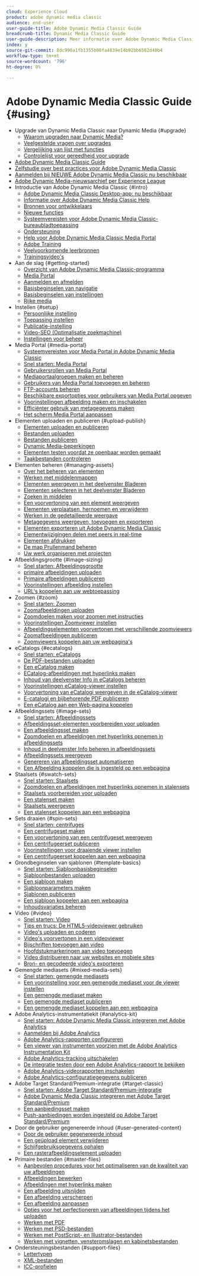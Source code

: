 ```yaml
---
cloud: Experience Cloud
product: adobe dynamic media classic
audience: end-user
user-guide-title: Adobe Dynamic Media Classic Guide
breadcrumb-title: Dynamic Media Classic Guide
user-guide-description: Meer informatie over Adobe Dynamic Media Classic gebruiken
index: y
source-git-commit: 8dc990a1fb1355b00fa4839e14b92bb6562d40b4
workflow-type: tm+mt
source-wordcount: '796'
ht-degree: 0%

---
```



# Adobe Dynamic Media Classic Guide {#using}

+ Upgrade van Dynamic Media Classic naar Dynamic Media {#upgrade}
   + [Waarom upgraden naar Dynamic Media?](upgrade.md)
   + [Veelgestelde vragen over upgrades](upgrade-faq.md)
   + [Vergelijking van lijst met functies](upgrade-feature-comparison.md)
   + [Controlelijst voor gereedheid voor upgrade](upgrade-readiness.md)
+ [Adobe Dynamic Media Classic Guide](home.md)
+ [Zelfstudie over best practices voor Adobe Dynamic Media Classic](https://experienceleague.adobe.com/en/docs/experience-manager-learn/dynamic-media-classic-tutorial/overview)
+ [Aanmelden bij NIEUWE Adobe Dynamic Media Classic nu beschikbaar](new-ui-2020.md)
+ [Adobe Dynamic Media-nieuwsarchief per Experience League](dynamic-media-newsletter.md)
+ Introductie van Adobe Dynamic Media Classic {#intro}
   + [Adobe Dynamic Media Classic Desktop-app: nu beschikbaar](dynamic-media-classic-desktop-app.md)
   + [Informatie over Adobe Dynamic Media Classic Help](introduction.md)
   + [Bronnen voor ontwikkelaars](developer-resources.md)
   + [Nieuwe functies](whats-new.md)
   + [Systeemvereisten voor Adobe Dynamic Media Classic-bureaubladtoepassing](system-requirements.md)
   + [Ondersteuning](support.md)
   + [Help voor Adobe Dynamic Media Classic Media Portal](help-dmc-media-portal.md)
   + [Adobe Training](training-services.md)
   + [Veelvoorkomende leerbronnen](popular-resources.md)
   + [Trainingsvideo&#39;s](training-videos.md)
+ Aan de slag {#getting-started}
   + [Overzicht van Adobe Dynamic Media Classic-programma](dmc-platform-overview.md)
   + [Media Portal](media-portal.md)
   + [Aanmelden en afmelden](signing-out.md)
   + [Basisbeginselen van navigatie](navigation-basics.md)
   + [Basisbeginselen van instellingen](setup-basics.md)
   + [Rijke media](rich-media.md)
+ Instellen {#setup}
   + [Persoonlijke instelling](personal-setup.md)
   + [Toepassing instellen](application-setup.md)
   + [Publicatie-instelling](publish-setup.md)
   + [Video-SEO (Optimalisatie zoekmachine)](video-seo-search-engine-optimization.md)
   + [Instellingen voor beheer](administration-setup.md)
+ Media Portal {#media-portal}
   + [Systeemvereisten voor Media Portal in Adobe Dynamic Media Classic](system-requirements-media-portal.md)
   + [Snel starten: Media Portal](quick-start-media-portal-administration.md)
   + [Gebruikersrollen van Media Portal](media-portal-user-roles.md)
   + [Mediaportaalgroepen maken en beheren](creating-media-portal-groups.md)
   + [Gebruikers van Media Portal toevoegen en beheren](adding-media-portal-users.md)
   + [FTP-accounts beheren](ftp-accounts.md)
   + [Beschikbare exportopties voor gebruikers van Media Portal opgeven](specifying-export-options-available-media.md)
   + [Voorinstellingen afbeelding maken en inschakelen](creating-enabling-image-presets.md)
   + [Efficiënter gebruik van metagegevens maken](making-efficient-metadata.md)
   + [Het scherm Media Portal aanpassen](customizing-media-portal-screen.md)
+ Elementen uploaden en publiceren {#upload-publish}
   + [Elementen uploaden en publiceren](about-asset-upload-publish.md)
   + [Bestanden uploaden](uploading-files.md)
   + [Bestanden publiceren](publishing-files.md)
   + [Dynamic Media-beperkingen](limitations.md)
   + [Elementen testen voordat ze openbaar worden gemaakt](testing-assets-making-them-public.md)
   + [Taakbestanden controleren](checking-job-files.md)
+ Elementen beheren {#managing-assets}
   + [Over het beheren van elementen](about-managing-assets.md)
   + [Werken met middelenmappen](asset-folders.md)
   + [Elementen weergeven in het deelvenster Bladeren](viewing-assets-browse-panel.md)
   + [Elementen selecteren in het deelvenster Bladeren](selecting-assets-browse-panel.md)
   + [Zoeken in middelen](searching-assets.md)
   + [Een voorvertoning van een element weergeven](previewing-asset.md)
   + [Elementen verplaatsen, hernoemen en verwijderen](moving-renaming-deleting-assets.md)
   + [Werken in de gedetailleerde weergave](detail-view.md)
   + [Metagegevens weergeven, toevoegen en exporteren](viewing-adding-exporting-metadata.md)
   + [Elementen exporteren uit Adobe Dynamic Media Classic](exporting-assets-from-dmc.md)
   + [Elementwijzigingen delen met peers in real-time](sharing-asset-changes-peers-real.md)
   + [Elementen afdrukken](printing-assets.md)
   + [De map Prullenmand beheren](trash-folder.md)
   + [Uw werk organiseren met projecten](organizing-projects.md)
+ Afbeeldingsgrootte {#image-sizing}
   + [Snel starten: Afbeeldingsgrootte](quick-start-image-sizing.md)
   + [primaire afbeeldingen uploaden](uploading-master-images.md)
   + [Primaire afbeeldingen publiceren](publishing-master-images.md)
   + [Voorinstellingen afbeelding instellen](setting-image-presets.md)
   + [URL&#39;s koppelen aan uw webtoepassing](linking-urls-web-application.md)
+ Zoomen {#zoom}
   + [Snel starten: Zoomen](quick-start-zoom.md)
   + [Zoomafbeeldingen uploaden](uploading-zoom-images.md)
   + [Zoomdoelen maken voor zoomen met instructies](creating-zoom-targets-guided-zoom.md)
   + [Voorinstellingen Zoomviewer instellen](setting-zoom-viewer-presets.md)
   + [Afbeeldingselementen voorvertonen met verschillende zoomviewers](previewing-image-assets-different-zoom.md)
   + [Zoomafbeeldingen publiceren](publishing-zoom-images.md)
   + [Zoomviewers koppelen aan uw webpagina&#39;s](linking-zoom-viewers-web-pages.md)
+ eCatalogs {#ecatalogs}
   + [Snel starten: eCatalogs](quick-start-ecatalog.md)
   + [De PDF-bestanden uploaden](uploading-pdf-files.md)
   + [Een eCatalog maken](creating-ecatalog.md)
   + [ECatalog-afbeeldingen met hyperlinks maken](creating-ecatalog-image-maps.md)
   + [Inhoud van deelvenster Info in eCatalogs beheren](info-panel-content-ecatalog.md)
   + [Voorinstellingen eCatalog-viewer instellen](setting-ecatalog-viewer-presets.md)
   + [Voorvertoning van eCatalogi weergeven in de eCatalog-viewer](previewing-ecatalogs-ecatalog-viewer.md)
   + [E-catalogi en bijbehorende PDF publiceren](publishing-ecatalogs-associated-pdfs.md)
   + [Een eCatalog aan een Web-pagina koppelen](linking-ecatalog-web-page.md)
+ Afbeeldingssets {#image-sets}
   + [Snel starten: Afbeeldingssets](quick-start-image-sets.md)
   + [Afbeeldingsset-elementen voorbereiden voor uploaden](preparing-image-set-assets-upload.md)
   + [Een afbeeldingsset maken](creating-image-set.md)
   + [Zoomdoelen en afbeeldingen met hyperlinks opnemen in afbeeldingssets](including-zoom-targets-image-maps-image-sets.md)
   + [Inhoud in deelvenster Info beheren in afbeeldingssets](info-panel-content-image-sets.md)
   + [Afbeeldingssets weergeven](viewing-image-sets.md)
   + [Genereren van afbeeldingsset automatiseren](automated-image-set-generation.md)
   + [Een Afbeelding koppelen die is ingesteld op een webpagina](linking-image-set-web-page.md)
+ Staalsets {#swatch-sets}
   + [Snel starten: Staalsets](quick-start-swatch-sets.md)
   + [Zoomdoelen en afbeeldingen met hyperlinks opnemen in stalensets](including-zoom-targets-image-maps-swatch-sets.md)
   + [Staalsets voorbereiden voor uploaden](preparing-swatch-set-assets-upload.md)
   + [Een stalenset maken](creating-swatch-set.md)
   + [Staalsets weergeven](viewing-swatch-sets.md)
   + [Een stalenset koppelen aan een webpagina](linking-swatch-set-web-page.md)
+ Sets draaien {#spin-sets}
   + [Snel starten: centrifuges](quick-start-spin-sets.md)
   + [Een centrifugeset maken](creating-spin-set.md)
   + [Een voorvertoning van een centrifugeset weergeven](previewing-spin-set.md)
   + [Een centrifugeerset publiceren](publishing-spin-set.md)
   + [Voorinstellingen voor draaiende viewer instellen](setting-spin-set-viewer-presets.md)
   + [Een centrifugeerset koppelen aan een webpagina](linking-spin-set-web-page.md)
+ Grondbeginselen van sjablonen {#template-basics}
   + [Snel starten: Sjabloonbasisbeginselen](quick-start-template-basics.md)
   + [Sjabloonbestanden uploaden](uploading-template-files.md)
   + [Een sjabloon maken](creating-template.md)
   + [Sjabloonparameters maken](creating-template-parameters.md)
   + [Sjablonen publiceren](publishing-templates.md)
   + [Een sjabloon koppelen aan een webpagina](linking-template-web-page.md)
   + [Inhoudsvariaties beheren](content-variations.md)
+ Video {#video}
   + [Snel starten: Video](quick-start-video.md)
   + [Tips en trucs: De HTML5-videoviewer gebruiken](best-practice-using-html5-video.md)
   + [Video&#39;s uploaden en coderen](uploading-encoding-videos.md)
   + [Video&#39;s voorvertonen in een videoviewer](previewing-videos-video-viewer.md)
   + [Bijschriften toevoegen aan video](adding-captions-video.md)
   + [Hoofdstukmarkeringen aan video toevoegen](adding-chapter-markers-video.md)
   + [Video distribueren naar uw websites en mobiele sites](deploying-video-websites-mobile-sites.md)
   + [Bron- en gecodeerde video&#39;s exporteren](exporting-source-encoded-videos.md)
+ Gemengde mediasets {#mixed-media-sets}
   + [Snel starten: gemengde mediasets](quick-start-mixed-media-sets.md)
   + [Een voorinstelling voor een gemengde mediaset voor de viewer instellen](setting-mixed-media-set-viewer.md)
   + [Een gemengde mediaset maken](creating-mixed-media-set.md)
   + [Een gemengde mediaset publiceren](publishing-mixed-media-set.md)
   + [Een gemengde mediaset koppelen aan een webpagina](linking-mixed-media-set-web.md)
+ Adobe Analytics-instrumentatiekit {#analytics-kit}
   + [Snel starten: Adobe Dynamic Media Classic integreren met Adobe Analytics](quick-start-integrating-dmc-analytics.md)
   + [Aanmelden bij Adobe Analytics](log-analytics.md)
   + [Adobe Analytics-rapporten configureren](configuring-analytics-reports.md)
   + [Een viewer van instrumenten voorzien met de Adobe Analytics Instrumentation Kit](instrumenting-viewer-using-analytics-instrumentation.md)
   + [Adobe Analytics-tracking uitschakelen](disabling-analytics-tracking.md)
   + [De integratie testen door een Adobe Analytics-rapport te bekijken](testing-integration-viewing-analytics-report.md)
   + [Adobe Analytics-videorapporten inschakelen](enabling-analytics-video-reports.md)
   + [Adobe Analytics-configuratiegegevens publiceren](publishing-analytics-configuration-information.md)
+ Adobe Target Standard/Premium-integratie {#target-classic}
   + [Snel starten: Adobe Target Standard/Premium-integratie](quick-start-target-integration.md)
   + [Adobe Dynamic Media Classic integreren met Adobe Target Standard/Premium](integrating-dmc-with-target.md)
   + [Een aanbiedingsset maken](creating-offer-set.md)
   + [Push-aanbiedingen worden ingesteld op Adobe Target Standard/Premium](pushing-offer-sets-target.md)
+ Door de gebruiker gegenereerde inhoud {#user-generated-content}
   + [Door de gebruiker gegenereerde inhoud](about-ugc.md)
   + [Een geüpload element verwijderen](deleting-uploaded-asset.md)
   + [Schijfgebruiksgegevens ophalen](getting-disk-usage-information.md)
   + [Een rasterafbeeldingselement uploaden](uploading-image-asset-or-vector.md)
+ Primaire bestanden {#master-files}
   + [Aanbevolen procedures voor het optimaliseren van de kwaliteit van uw afbeeldingen](best-practices-optimizing-quality-images.md)
   + [Afbeeldingen bewerken](editing-images.md)
   + [Afbeeldingen met hyperlinks maken](creating-image-maps.md)
   + [Een afbeelding uitsnijden](cropping-image.md)
   + [Een afbeelding verscherpen](sharpening-image.md)
   + [Een afbeelding aanpassen](adjusting-image.md)
   + [Opties voor het perfectioneren van afbeeldingen tijdens het uploaden](image-editing-options-upload.md)
   + [Werken met PDF](pdfs.md)
   + [Werken met PSD-bestanden](psd-files.md)
   + [Werken met PostScript- en Illustrator-bestanden](postscript-illustrator-files.md)
   + [Werken met vignetten, vensteromslagen en kabinetsbestanden](vignette-window-covering-cabinet-files.md)
+ Ondersteuningsbestanden {#support-files}
   + [Lettertypen](fonts.md)
   + [XML-bestanden](xml-files.md)
   + [ICC-profielen](icc-profiles.md)
